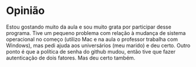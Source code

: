 # Opinião
Estou gostando muito da aula e sou muito grata por participar desse programa. 
Tive um pequeno problema com relação à mudança de sistema operacional no começo (utilizo Mac e na aula o professor trabalha com Windows), mas pedi ajuda aos universários (meu marido) e deu certo.
Outro ponto é que a política de senha do github mudou, então tive que fazer autenticação de dois fatores. Mas deu certo também.